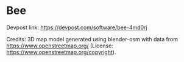 # Bee

Devpost link: https://devpost.com/software/bee-4md0rj

Credits:
3D map model generated using blender-osm with data from https://www.openstreetmap.org/ (License: https://www.openstreetmap.org/copyright).

